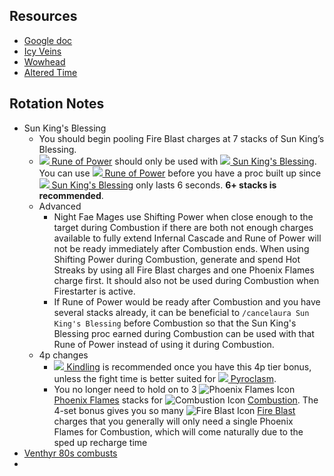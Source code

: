 ## Resources
- [Google doc](https://tinyurl.com/fire-mage-compendium "https://tinyurl.com/fire-mage-compendium") 
- [Icy Veins](https://www.icy-veins.com/wow/fire-mage-pve-dps-guide "https://www.icy-veins.com/wow/fire-mage-pve-dps-guide") 
- [Wowhead](https://www.wowhead.com/fire-mage-guide "https://www.wowhead.com/fire-mage-guide")
- [Altered Time](https://canary.discord.com/channels/122270271095832576/877986411121377310)

## Rotation Notes
- Sun King's Blessing
	- You should begin pooling Fire Blast charges at 7 stacks of Sun King’s Blessing.
	-  [![](https://wow.zamimg.com/images/wow/icons/tiny/spell_mage_runeofpower.gif) Rune of Power](https://www.wowhead.com/spell=116011/rune-of-power) should only be used with  [![](https://wow.zamimg.com/images/wow/icons/tiny/ability_mage_firestarter.gif) Sun King's Blessing](https://www.wowhead.com/spell=333313/sun-kings-blessing). You can use  [![](https://wow.zamimg.com/images/wow/icons/tiny/spell_mage_runeofpower.gif) Rune of Power](https://www.wowhead.com/spell=116011/rune-of-power) before you have a proc built up since  [![](https://wow.zamimg.com/images/wow/icons/tiny/ability_mage_firestarter.gif) Sun King's Blessing](https://www.wowhead.com/spell=333313/sun-kings-blessing) only lasts 6 seconds. **6+ stacks is recommended**.
	- Advanced
		- Night Fae Mages use Shifting Power when close enough to the target during Combustion if there are both not enough charges available to fully extend Infernal Cascade and Rune of Power will not be ready immediately after Combustion ends. When using Shifting Power during Combustion, generate and spend Hot Streaks by using all Fire Blast charges and one Phoenix Flames charge first. It should also not be used during Combustion when Firestarter is active.
		- If Rune of Power would be ready after Combustion and you have several stacks already, it can be beneficial to `/cancelaura Sun King's Blessing` before Combustion so that the Sun King's Blessing proc earned during Combustion can be used with that Rune of Power instead of using it during  Combustion.
	- 4p changes
		-  [![](https://wow.zamimg.com/images/wow/icons/tiny/spell_mage_kindling.gif) Kindling](https://www.wowhead.com/spell=155148/kindling) is recommended once you have this 4p tier bonus, unless the fight time is better suited for  [![](https://wow.zamimg.com/images/wow/icons/tiny/spell_shaman_lavasurge.gif) Pyroclasm](https://www.wowhead.com/spell=269650/pyroclasm).
		- You no longer need to hold on to 3  ![Phoenix Flames Icon](https://static.icy-veins.com/images/wow/large_icons/artifactability_firemage_phoenixbolt.jpg) [Phoenix Flames](https://www.wowdb.com/spells/257541) stacks for  ![Combustion Icon](https://static.icy-veins.com/images/wow/large_icons/spell_fire_sealoffire.jpg) [Combustion](https://www.wowdb.com/spells/190319). The 4-set bonus gives you so many  ![Fire Blast Icon](https://static.icy-veins.com/images/wow/large_icons/spell_fire_fireball.jpg) [Fire Blast](https://www.wowdb.com/spells/319836) charges that you generally will only need a single Phoenix Flames for Combustion, which will come naturally due to the sped up recharge time
- [Venthyr 80s combusts](https://canary.discord.com/channels/122270271095832576/122270677964292097/956901197061685299)
- 